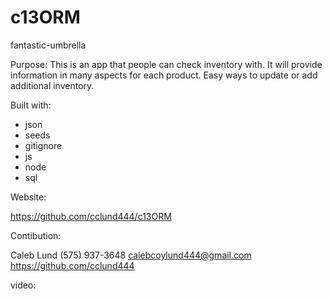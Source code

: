# c13ORM
fantastic-umbrella

Purpose:
This is an app that people can check inventory with. It will provide information in many aspects for each product. Easy ways to update or add additional inventory.

Built with:
* json
* seeds
* gitignore
* js
* node
* sql

Website:

https://github.com/cclund444/c13ORM

Contibution:

Caleb Lund
(575) 937-3648
calebcoylund444@gmail.com
https://github.com/cclund444

video:


